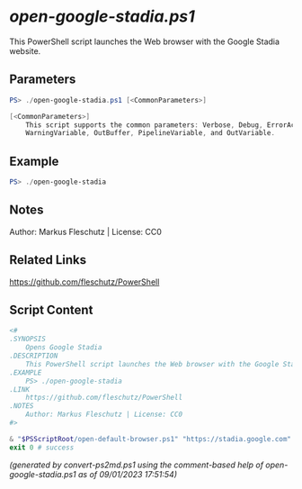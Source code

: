*open-google-stadia.ps1*
================

This PowerShell script launches the Web browser with the Google Stadia website.

Parameters
----------
```powershell
PS> ./open-google-stadia.ps1 [<CommonParameters>]

[<CommonParameters>]
    This script supports the common parameters: Verbose, Debug, ErrorAction, ErrorVariable, WarningAction, 
    WarningVariable, OutBuffer, PipelineVariable, and OutVariable.
```

Example
-------
```powershell
PS> ./open-google-stadia

```

Notes
-----
Author: Markus Fleschutz | License: CC0

Related Links
-------------
https://github.com/fleschutz/PowerShell

Script Content
--------------
```powershell
<#
.SYNOPSIS
	Opens Google Stadia
.DESCRIPTION
	This PowerShell script launches the Web browser with the Google Stadia website.
.EXAMPLE
	PS> ./open-google-stadia
.LINK
	https://github.com/fleschutz/PowerShell
.NOTES
	Author: Markus Fleschutz | License: CC0
#>

& "$PSScriptRoot/open-default-browser.ps1" "https://stadia.google.com"
exit 0 # success
```

*(generated by convert-ps2md.ps1 using the comment-based help of open-google-stadia.ps1 as of 09/01/2023 17:51:54)*
